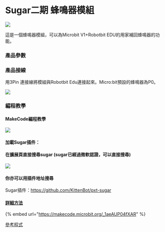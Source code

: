 # Sugar二期 蜂鳴器模組

![](https://kittenbothk.readthedocs.io/en/latest/\_images/buzzer\_render.png)

這是一個蜂鳴器模組，可以為Microbit V1+Robotbit EDU的用家補回蜂鳴器的功能。

### 產品參數

### 產品接線

用3Pin 連接線將模組與Robotbit Edu連接起來。Micro:bit預設的蜂鳴器為P0。

![](https://kittenbothk.readthedocs.io/en/latest/\_images/buzzer\_wire.png)

### 編程教學

#### MakeCode編程教學

![](https://kittenbothk.readthedocs.io/en/latest/\_images/mcbanner15.png)

#### 加載Sugar插件：

#### 在擴展頁直接搜尋sugar (sugar已經過微軟認證，可以直接搜尋)

![](https://kittenbothk.readthedocs.io/en/latest/\_images/sugar\_search.gif)

#### 你亦可以用插件地址搜尋

Sugar插件：https://github.com/KittenBot/pxt-sugar

#### [詳細方法](../../makecode/kittenbotandmakecode.md)

{% embed url="https://makecode.microbit.org/_1aeAUP04fXAR" %}

[參考程式](https://makecode.microbit.org/\_1aeAUP04fXAR)
